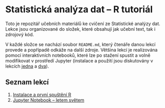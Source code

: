 # Statistická analýza dat &ndash; R tutoriál

Toto je repozitář učebních materiálů ke cvičení ze Statistické analýzy dat. Lekce jsou organizované do složek, které obsahují jak učební text, tak i zdrojový kód. 

V každé složce se nachází soubor `README.md`, který čtenáře danou lekcí provede a popřípadě odkáže na další zdroje. Většina lekcí je realizována pomocí interaktivních notebooků, které lze po stažení spustit a volně modifikovat v prostředí Jupyter (instalace a použití jsou diskutovány v lekcích [jedna](01) a [dva](02)).

## Seznam lekcí

1. [Instalace a první spuštění R](./01)
2. [Jupyter Notebook &ndash; letem světem](./02)